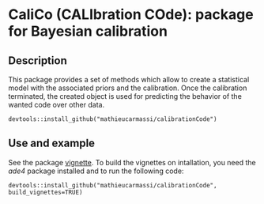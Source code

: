 # CaliCo (CALIbration COde): package for Bayesian calibration

## Description

This package provides a set of methods which allow to create a statistical model with the associated priors and the calibration. Once the calibration terminated, the created object is used for predicting the behavior of the wanted code over other data.

```
devtools::install_github("mathieucarmassi/calibrationCode")
```

## Use and example

See the package [vignette](https://github.com/mathieucarmassi/calibrationCode/blob/master/vignettes/introduction.Rmd). To build the vignettes on intallation, you need the *ade4* package installed and to run the following code:

```
devtools::install_github("mathieucarmassi/calibrationCode", build_vignettes=TRUE)
```
